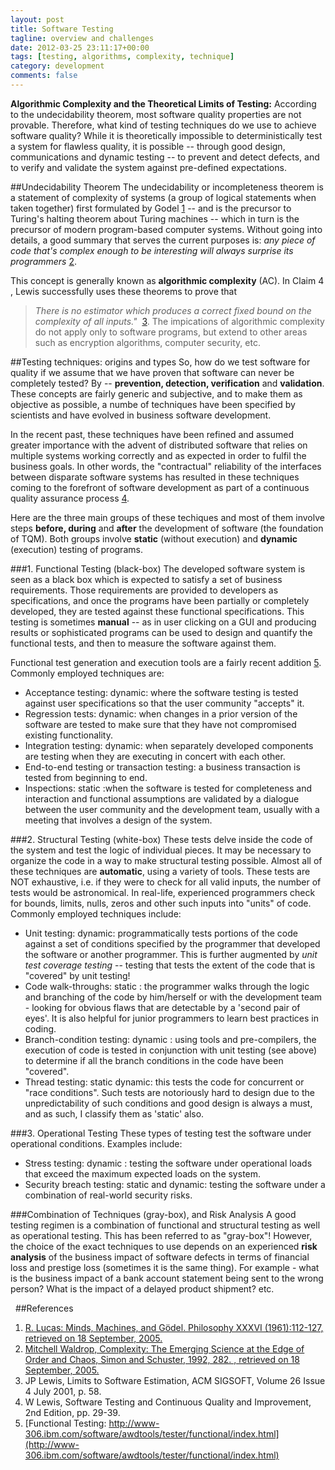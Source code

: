```yaml
---
layout: post
title: Software Testing
tagline: overview and challenges
date: 2012-03-25 23:11:17+00:00
tags: [testing, algorithms, complexity, technique]
category: development
comments: false
---
```

**Algorithmic Complexity and the Theoretical Limits of Testing:** According to the undecidability theorem, most software quality properties are not provable. Therefore, what kind of testing techniques do we use to achieve software quality?  While it is theoretically impossible to deterministically test a system for flawless quality, it is possible -- through good design, communications and dynamic testing -- to prevent and detect defects, and to verify and validate the system against pre-defined expectations.
<!-- more -->
##Undecidability Theorem
The undecidability or incompleteness theorem is a statement of complexity of systems (a group of logical statements when taken together) first formulated by Godel [1](#references) -- and is the precursor to Turing's halting theorem about Turing machines -- which in turn is the precursor of modern program-based computer systems. Without going into details, a good summary that serves the current purposes is: *any piece of code that's complex enough to be interesting will always surprise its programmers* [2](#references).

This concept is generally known as **algorithmic complexity** (AC). In Claim 4 , Lewis successfully uses these theorems to prove that 
> _There is no estimator which produces a correct fixed bound on the complexity of all inputs."_  [3](#references). 
The impications of algorithmic complexity do not apply only to software programs, but extend to other areas such as encryption algorithms, computer security, etc.

##Testing techniques: origins and types
So, how do we test software for quality if we assume that we have proven that software can never be completely tested? By -- **prevention, detection, verification** and **validation**. These concepts are fairly generic and subjective, and to make them as objective as possible, a numbe of techniques have been specified by scientists and have evolved in business software development.

In the recent past, these techniques have been refined and assumed greater importance with the advent of distributed software that relies on multiple systems working correctly and as expected in order to fulfil the business goals. In other words, the "contractual" reliability of the interfaces between disparate software systems has resulted in these techniques coming to the forefront of software development as part of a continuous quality assurance process [4](#references).

Here are the three main groups of these techiques and most of them involve steps **before, during** and **after** the development of software (the foundation of TQM). Both groups involve **static** (without execution) and **dynamic** (execution) testing of programs.

###1. Functional Testing (black-box)
The developed software system is seen as a black box which is expected to satisfy a set of business requirements. Those requirements are provided to developers as specifications, and once the programs have been partially or completely developed, they are tested against these functional specifications. This testing is sometimes **manual** -- as in user clicking on a GUI and producing results or sophisticated programs can be used to design and quantify the functional tests, and then to measure the software against them.

Functional test generation and execution tools are a fairly recent addition [5](#references). Commonly employed techniques are:
* Acceptance testing: dynamic: where the software testing is tested against user specifications so that the user community "accepts" it.
* Regression tests: dynamic: when changes in a prior version of the software are tested to make sure that they have not compromised existing functionality.
* Integration testing: dynamic: when separately developed components are testing when they are executing in concert with each other.
* End-to-end testing or transaction testing: a business transaction is tested from beginning to end.
* Inspections: static :when the software is tested for completeness and interaction and functional assumptions are validated by a dialogue between the user community and the development team, usually with a meeting that involves a design of the system.

###2. Structural Testing (white-box)
These tests delve inside the code of the system and test the logic of individual pieces. It may be necessary to organize the code in a way to make structural testing possible. Almost all of these techniques are **automatic**, using a variety of tools. These tests are NOT exhaustive, i.e. if they were to check for all valid inputs, the number of tests would be astronomical. In real-life, experienced programmers check for bounds, limits, nulls, zeros and other such inputs into "units" of code. Commonly employed techniques include:
* Unit testing: dynamic: programmatically tests portions of the code against a set of conditions specified by the programmer that developed the software or another programmer. This is further augmented by *unit test coverage testing* -- testing that tests the extent of the code that is "covered" by unit testing!
* Code walk-throughs: static : the programmer walks through the logic and branching of the code by him/herself or with the development team - looking for obvious flaws that are detectable by a 'second pair of eyes'. It is also helpful for junior programmers to learn best practices in coding.
* Branch-condition testing: dynamic : using tools and pre-compilers, the execution of code is tested in conjunction with unit testing (see above) to determine if all the branch conditions in the code have been "covered".
* Thread testing: static dynamic: this tests the code for concurrent or "race conditions". Such tests are notoriously hard to design due to the unpredictability of such conditions and good design is always a must, and as such, I classify them as 'static' also.

###3. Operational Testing
These types of testing test the software under operational conditions. Examples include:
* Stress testing: dynamic : testing the software under operational loads that exceed the maximum expected loads on the system.
* Security breach testing: static and dynamic: testing the software under a combination of real-world security risks.
 
###Combination of Techniques (gray-box), and Risk Analysis
A good testing regimen is a combination of functional and structural testing as well as operational testing. This has been referred to as "gray-box"! However, the choice of the exact techniques to use depends on an experienced **risk analysis** of the business impact of software defects in terms of financial loss and prestige loss (sometimes it is the same thing). For example - what is the business impact of a bank account statement being sent to the wrong person? What is the impact of a delayed product shipment? etc.

<a name="references">&nbsp;</a>
##References
1. [R. Lucas: Minds, Machines, and Gödel. Philosophy XXXVI (1961):112-127, retrieved on 18 September, 2005.](http://users.ox.ac.uk/~jrlucas/Godel/mmg.html)
2. [Mitchell Waldrop, Complexity: The Emerging Science at the Edge of Order and Chaos, Simon and Schuster, 1992, 282. , retrieved on 18 September, 2005.](http://www.awprofessional.com/articles/article.asp?p=101654)
3. JP Lewis, Limits to Software Estimation, ACM SIGSOFT, Volume 26 Issue 4 July 2001, p. 58.
4. W Lewis, Software Testing and Continuous Quality and Improvement, 2nd Edition, pp. 29-39.
5. [Functional Testing: http://www-306.ibm.com/software/awdtools/tester/functional/index.html](http://www-306.ibm.com/software/awdtools/tester/functional/index.html)

